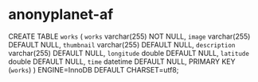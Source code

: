 # anonyplanet-af

CREATE TABLE `works` (
  `works` varchar(255) NOT NULL,
  `image` varchar(255) DEFAULT NULL,
  `thumbnail` varchar(255) DEFAULT NULL,
  `description` varchar(255) DEFAULT NULL,
  `longitude` double DEFAULT NULL,
  `latitude` double DEFAULT NULL,
  `time` datetime DEFAULT NULL,
  PRIMARY KEY (`works`)
) ENGINE=InnoDB DEFAULT CHARSET=utf8;


